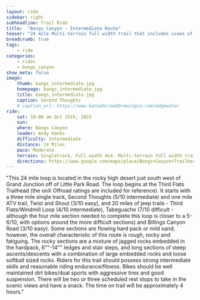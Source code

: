 ```yaml
---
layout: ride
sidebar: right
subheadline: Trail Ride
title:  "Bangs Canyon - Intermediate Route"
teaser: "24 mile Multi-terrain full width trail that includes views of the town from high up, side stop at the Gunnison River, and fun low consequence obstacles."
breadcrumb: true
tags:
    - ride
categories:
    - rides
    - bangs_canyon
show_meta: false    
image:
    thumb: bangs_intermediate.jpg
    homepage: bangs_intermediate.jpg
    title: bangs_intermediate.jpg
    caption: Second Thoughts
    # caption_url: https://www.kannahcreekbrewingco.com/edgewater
ride:
    sat: 10:00 am Oct 25th, 2025
    sun: 
    where: Bangs Canyon
    leader: Andy Hanks
    difficulty: Intermediate
    distance: 24 Miles
    pace: Moderate
    terrain: Singletrack, Full width 4x4. Multi-terrain full width trail that includes slickrock ledges, sand, loose rocks, and dirt.
    directions: https://www.google.com/maps/place/Bangs+Canyon+Trailhead+(Mica+Mine)/@39.000581,-108.6063045,346m/data=!3m1!1e3!4m6!3m5!1s0x87471acd5672f0a9:0xe3c22c332cd7614f!8m2!3d38.9887574!4d-108.6171538!16s%2Fg%2F11b7hm_319?entry=tts&g_ep=EgoyMDI0MDgyMS4wKgBIAVAD
---
```

"This 24 mile loop is located in the rocky high desert just south west of Grand Junction off of Little Park Road. The loop begins at the Third Flats Trailhead (the onX Offroad ratings are included for reference). It starts with a three mile single track, Second Thoughts (5/10 intermediate) and one mile ATV trail, Twist and Shout (3/10 easy), and 20 miles of jeep trails - Third Flats/Windmill Loop (4/10 intermediate), Tabeguache (7/10 difficult - although the four mile section needed to complete this loop is closer to a 5-6/10, with options around the more difficult sections) and Billings Canyon Road (3/10 easy).
Some sections are flowing hard pack or mild sand; however, the overall characteristic of this route is rough, rocky and fatiguing. The rocky sections are a mixture of jagged rocks embedded in the hardpack, 6""-14"" ledges and stair steps, and long sections of steep ascents/descents with a combination of large embedded rocks and loose softball sized rocks.
Riders for this trail should possess strong intermediate skills and reasonable riding endurance/fitness. Bikes should be well maintained dirt bikes/dual sports with aggressive tires and good suspension.
There will be two or three scheduled rest stops to take in the scenic views and have a snack. The time on trail will be approximately 4 hours."